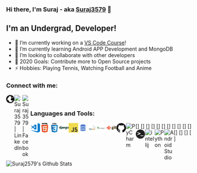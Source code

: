 ### Hi there, I'm Suraj - aka [Suraj3579][website] 👋

## I'm an Undergrad, Developer!

- 🔭 I’m currently working on a [VS Code Course][website]!
- 🌱 I’m currently learning Android APP Development and MongoDB
- 👯 I’m looking to collaborate with other developers
- 🥅 2020 Goals: Contribute more to Open Source projects
- ⚡ Hobbies: Playing Tennis, Watching Football and Anime

### Connect with me:

[<img align="left" alt="Suraj3579.com" width="22px" src="https://raw.githubusercontent.com/iconic/open-iconic/master/svg/globe.svg" />][website]
[<img align="left" alt="Suraj3579 | LinkedIn" width="22px" src="https://cdn.jsdelivr.net/npm/simple-icons@v3/icons/linkedin.svg" />][linkedin]
[<img align="left" alt="Suraj3579 | Facebook" width="22px" src="https://cdn.jsdelivr.net/npm/simple-icons@v3/icons/facebook.svg" />][Facebook]

<br />

### Languages and Tools:

[<img align="left" alt="Visual Studio Code" width="26px" src="https://raw.githubusercontent.com/github/explore/80688e429a7d4ef2fca1e82350fe8e3517d3494d/topics/visual-studio-code/visual-studio-code.png" />]
[<img align="left" alt="HTML5" width="26px" src="https://raw.githubusercontent.com/github/explore/80688e429a7d4ef2fca1e82350fe8e3517d3494d/topics/html/html.png" />]
[<img align="left" alt="CSS3" width="26px" src="https://raw.githubusercontent.com/github/explore/80688e429a7d4ef2fca1e82350fe8e3517d3494d/topics/css/css.png" />]
[<img align="left" alt="Django" width="26px" src="https://raw.githubusercontent.com/github/explore/80688e429a7d4ef2fca1e82350fe8e3517d3494d/topics/django/django.png" />]
[<img align="left" alt="JavaScript" width="26px" src="https://raw.githubusercontent.com/github/explore/80688e429a7d4ef2fca1e82350fe8e3517d3494d/topics/javascript/javascript.png" />]
[<img align="left" alt="SQL" width="26px" src="https://raw.githubusercontent.com/github/explore/80688e429a7d4ef2fca1e82350fe8e3517d3494d/topics/sql/sql.png" />]
[<img align="left" alt="MySQL" width="26px" src="https://raw.githubusercontent.com/github/explore/80688e429a7d4ef2fca1e82350fe8e3517d3494d/topics/mysql/mysql.png" />]
[<img align="left" alt="MongoDB" width="26px" src="https://raw.githubusercontent.com/github/explore/80688e429a7d4ef2fca1e82350fe8e3517d3494d/topics/mongodb/mongodb.png" />]
[<img align="left" alt="Git" width="26px" src="https://raw.githubusercontent.com/github/explore/80688e429a7d4ef2fca1e82350fe8e3517d3494d/topics/git/git.png" />]
[<img align="left" alt="GitHub" width="26px" src="https://raw.githubusercontent.com/github/explore/78df643247d429f6cc873026c0622819ad797942/topics/github/github.png" />]
[<img align="left" alt="PyCharm" width="26px" src="https://upload.wikimedia.org/wikipedia/commons/a/a1/PyCharm_Logo.svg" />]
[<img align="left" alt="Terminal" width="26px" src="https://raw.githubusercontent.com/github/explore/80688e429a7d4ef2fca1e82350fe8e3517d3494d/topics/terminal/terminal.png" />]
[<img align="left" alt="intellij" width="26px" src="https://upload.wikimedia.org/wikipedia/commons/d/d5/IntelliJ_IDEA_Logo.svg" />]
[<img align="left" alt="Python" width="26px" src="https://upload.wikimedia.org/wikipedia/commons/thumb/c/c3/Python-logo-notext.svg/500px-Python-logo-notext.svg.png" />]
[<img align="left" alt="AndroidStudio" width="26px" src="https://upload.wikimedia.org/wikipedia/commons/thumb/8/8f/Breezeicons-apps-48-android-studio.svg/2000px-Breezeicons-apps-48-android-studio.svg.png" />]
<br />
<br />



<img align="left" alt="Suraj2579's Github Stats" src="https://github-readme-stats.vercel.app/api?username=Suraj3579&show_icons=true&hide_border=true" />


[website]: https://suraj3579.pythonanywhere.com/
[linkedin]: https://www.linkedin.com/in/suraj-raj-karingala-658b65172
[facebook]: https://www.facebook.com/surajraj.karingala

